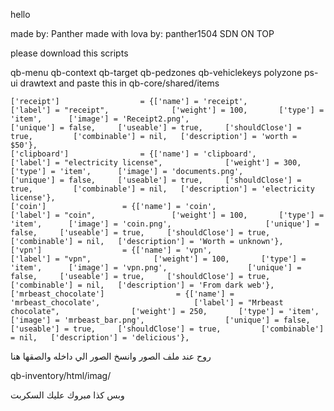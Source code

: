 hello

 made by: Panther
 made with lova by: panther1504
 SDN ON TOP


 please download this scripts

 qb-menu
 qb-context
 qb-target
 qb-pedzones
 qb-vehiclekeys
 polyzone
 ps-ui
 drawtext
 and paste this in qb-core/shared/items

	['receipt'] 			 	 = {['name'] = 'receipt', 			    	['label'] = "receipt", 				['weight'] = 100, 		['type'] = 'item', 		['image'] = 'Receipt2.png', 					['unique'] = false, 	['useable'] = true, 	['shouldClose'] = true,	  		['combinable'] = nil,   ['description'] = 'worth = $50'},
	['clipboard'] 			 	 = {['name'] = 'clipboard', 			    	['label'] = "electricity license", 				['weight'] = 300, 		['type'] = 'item', 		['image'] = 'documents.png', 					['unique'] = false, 	['useable'] = true, 	['shouldClose'] = true,	  		['combinable'] = nil,   ['description'] = 'electricity license'},
	['coin'] 			 	 = {['name'] = 'coin', 			    	['label'] = "coin", 				['weight'] = 100, 		['type'] = 'item', 		['image'] = 'coin.png', 					['unique'] = false, 	['useable'] = true, 	['shouldClose'] = true,	  		['combinable'] = nil,   ['description'] = 'Worth = unknown'},
    ['vpn'] 			 	 = {['name'] = 'vpn', 			    	['label'] = "vpn", 				['weight'] = 100, 		['type'] = 'item', 		['image'] = 'vpn.png', 					['unique'] = false, 	['useable'] = true, 	['shouldClose'] = true,	  		['combinable'] = nil,   ['description'] = 'From dark web'},
	['mrbeast_chocolate'] 			 	 = {['name'] = 'mrbeast_chocolate', 			    	['label'] = "Mrbeast chocolate", 				['weight'] = 250, 		['type'] = 'item', 		['image'] = 'mrbeast_bar.png', 					['unique'] = false, 	['useable'] = true, 	['shouldClose'] = true,	  		['combinable'] = nil,   ['description'] = 'delicious'},


روح عند ملف الصور وانسخ الصور الي داخله والصقها هنا

qb-inventory/html/imag/

وبس كذا مبروك عليك السكربت
